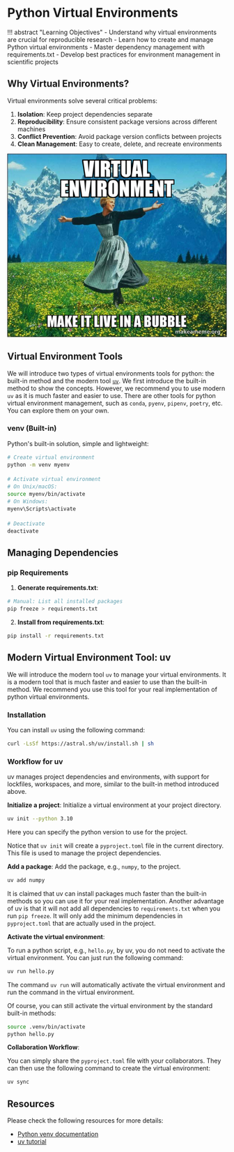 # Python Virtual Environments

!!! abstract "Learning Objectives"
    - Understand why virtual environments are crucial for reproducible research
    - Learn how to create and manage Python virtual environments
    - Master dependency management with requirements.txt
    - Develop best practices for environment management in scientific projects

## Why Virtual Environments?

Virtual environments solve several critical problems:

1. **Isolation**: Keep project dependencies separate
2. **Reproducibility**: Ensure consistent package versions across different machines
3. **Conflict Prevention**: Avoid package version conflicts between projects
4. **Clean Management**: Easy to create, delete, and recreate environments

![venv](./venv.assets/venv.jpg)

## Virtual Environment Tools


We will introduce two types of virtual environments tools for python: the built-in method and the modern tool [`uv`](https://docs.astral.sh/uv/). We first introduce the built-in method to show the concepts. However, we recommend you to use modern `uv` as it is much faster and easier to use. There are other tools for python virtual environment management, such as `conda`, `pyenv`, `pipenv`, `poetry`, etc. You can explore them on your own.

### venv (Built-in)
Python's built-in solution, simple and lightweight:
```bash
# Create virtual environment
python -m venv myenv

# Activate virtual environment
# On Unix/macOS:
source myenv/bin/activate
# On Windows:
myenv\Scripts\activate

# Deactivate
deactivate
```



## Managing Dependencies

### pip Requirements

1. **Generate requirements.txt**:
```bash
# Manual: List all installed packages
pip freeze > requirements.txt
```

2. **Install from requirements.txt**:
```bash
pip install -r requirements.txt
```


## Modern Virtual Environment Tool: uv

We will introduce the modern tool `uv` to manage your virtual environments. It is a modern tool that is much faster and easier to use than the built-in method. We recommend you use this tool for your real implementation of python virtual environments.

### Installation

You can install `uv` using the following command:
```bash
curl -LsSf https://astral.sh/uv/install.sh | sh
```

### Workflow for uv

uv manages project dependencies and environments, with support for lockfiles, workspaces, and more, similar to the built-in method introduced above.

**Initialize a project**: Initialize a virtual environment at your project directory.
```bash
uv init --python 3.10
```
Here you can specify the python version to use for the project.

Notice that `uv init` will create a `pyproject.toml` file in the current directory. This file is used to manage the project dependencies. 



**Add a package**: Add the package, e.g., `numpy`, to the project.

```bash
uv add numpy
```

It is claimed that uv can install packages much faster than the built-in methods so you can use it for your real implementation. Another advantage of uv is that it will not add all dependencies to `requirements.txt` when you run `pip freeze`. It will only add the minimum dependencies in `pyproject.toml` that are actually used in the project.





**Activate the virtual environment**: 

To run a python script, e.g., `hello.py`, by uv, you do not need to activate the virtual environment. You can just run the following command:
```bash
uv run hello.py
```

The command `uv run` will automatically activate the virtual environment and run the command in the virtual environment.

Of course, you can still activate the virtual environment by the standard built-in methods:
```bash
source .venv/bin/activate
python hello.py
```

**Collaboration Workflow**:

You can simply share the `pyproject.toml` file with your collaborators. They can then use the following command to create the virtual environment:
```bash
uv sync
```











## Resources

Please check the following resources for more details:

- [Python venv documentation](https://docs.python.org/3/library/venv.html)
- [uv tutorial](https://docs.astral.sh/uv/concepts/projects/)
